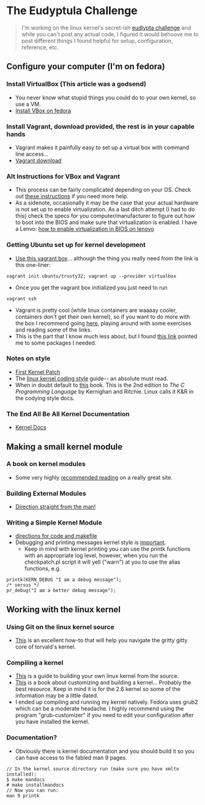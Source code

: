 # The Eudyptula Challenge
> I'm working on the linux kernel's secret-ish [eudlypta challenge](http://eudyptula-challenge.org/) and while you can't post any actual code, I figured it would behoove me to post different things I found helpful for setup, configuration, reference, etc. 


## Configure your computer (I'm on fedora)

### Install VirtualBox (This article was a godsend)
- You never know what stupid things you could do to your own kernel, so use a VM. 
- [Install VBox on fedora](http://www.if-not-true-then-false.com/2010/install-virtualbox-with-yum-on-fedora-centos-red-hat-rhel/)

### Install Vagrant, download provided, the rest is in your capable hands
- Vagrant makes it painfully easy to set up a virtual box with command line access...
- [Vagrant download](http://www.vagrantup.com/downloads)

### Alt Instructions for VBox and Vagrant
- This process can be fairly complicated depending on your OS. Check out [these instructions](http://tott-meetup.readthedocs.org/en/latest/setup.html) if you need more help.
- As a sidenote, occasionally it may be the case that your actual hardware is not set up to enable virtualization. As a last ditch attempt (I had to do this) check the specs for you computer/manufacturer to figure out how to boot into the BIOS and make sure that virtualization is enabled. I have a Lenvo: [how to enable virtualization in BIOS on lenovo](http://amiduos.com/support/knowledge-base/article/enabling-virtualization-in-lenovo-systems)

### Getting Ubuntu set up for kernel development
- [Use this vagrant box](https://vagrantcloud.com/ubuntu/boxes/trusty32)... although the thing you really need from the link is this one-liner:

```
vagrant init ubuntu/trusty32; vagrant up --provider virtualbox
```

- Once you get the vagrant box initialized you just need to run 
```
vagrant ssh
```
- Vagrant is pretty cool (while linux containers are waaaay cooler, containers don't get their own kernel), so if you want to do more with the box I recommend going [here](http://tott-meetup.readthedocs.org/en/latest/sessions/vagrant.html), playing around with some exercises and reading some of the links.
- This is the part that I know much less about, but I found [this link](http://buttle.anu.edu.au/mediawiki/index.php/How_to_set_up_Kernel_Development_in_Virtual_Box) pointed me to some packages I needed.

### Notes on style
- [First Kernel Patch](http://kernelnewbies.org/FirstKernelPatch)
- The [linux kernel coding style](https://www.kernel.org/doc/Documentation/CodingStyle) guide-- an absolute must read.
- When in doubt default to [this](https://hassanolity.files.wordpress.com/2013/11/the_c_programming_language_2.pdf) book. This is the 2nd edition to *The C Programming Language* by Kernighan and Ritchie. Linux calls it K&R in the codying style docs. 

### The End All Be All Kernel Documentation
- [Kernel Docs](https://www.kernel.org/doc/Documentation/HOWTO)


## Making a small kernel module

### A book on kernel modules
- Some very highly [recommended reading](http://www.tldp.org/LDP/lkmpg/2.6/html/c38.html) on a really great site.

### Building External Modules
- [Direction straight from the man!](http://git.kernel.org/cgit/linux/kernel/git/torvalds/linux.git/tree/Documentation/kbuild/modules.txt)

### Writing a Simple Kernel Module
- [directions for code and makefile](http://www.thegeekstuff.com/2013/07/write-linux-kernel-module/)
- Debugging and printing messages kernel style is [important](http://elinux.org/Debugging_by_printing#Log_Levels).
  - Keep in mind with kernel printing you can use the printk functions with an appropriate log level, however, when you run the checkpatch.pl script it will yell ("warn") at you to use the alias functions, e.g.

```
printk(KERN_DEBUG "I am a debug message");
/* versus */
pr_debug("I am a better debug message");
```

## Working with the linux kernel

### Using Git on the linux kernel source
- [This](http://www.landley.net/writing/git-bisect-howto.html) is an excellent how-to that will help you navigate the gritty gitty core of torvald's kernel.

### Compiling a kernel
- [This](http://kernelnewbies.org/KernelBuild) is a guide to building your own linux kernel from the source.
- [This](http://free-electrons.com/doc/books/lkn.pdf) is a book about customizing and building a kernel... Probably the best resource. Keep in mind it is for the 2.6 kernel so some of the information may be a little dated.
- I ended up compiling and running my kernel natively. Fedora uses grub2 which can be a moderate headache. I highly recommend using the program "grub-customizer" if you need to edit your configuration after you have installed the kernel.


### Documentation?
- Obviously there is kernel documentation and you should build it so you can have access to the fabled man 9 pages.

```
// In the kernel source directory run (make sure you have xmlto installed):
$ make mandocs
# make installmandocs
// Now you can run:
man 9 printk
```
